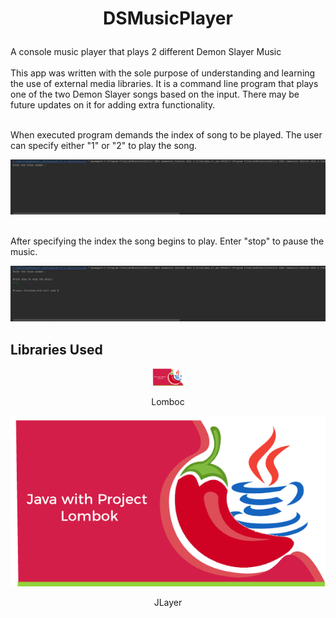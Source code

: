 # <p align="center">DSMusicPlayer</p> 
 A console music player that plays 2 different Demon Slayer Music
 </br></br>
 This app was written with the sole purpose of understanding and learning the use of external media libraries. It is a command line program that plays one of the two    Demon Slayer songs based on the input. There may be future updates on it for adding extra functionality.
 
 </br>
 When executed program demands the index of song to be played. The user can specify either "1" or "2" to play the song.
 <p align="center"><img src="MusicPlayer/src/SharedScreenshot.jpg"></p>
 
 </br>
 After specifying the index the song begins to play. Enter "stop" to pause the music.
 <p align="center"><img src="MusicPlayer/src/SharedScreenshot2.jpg"></p>
 
 
 ## Libraries Used
 <p align="center"><img src="MusicPlayer/src/lombok-java.png" width=10% height=10%></p>
 <p align="center">Lomboc</p> 
 <p align="center"><img src="MusicPlayer/src/lombok-java.png"></p>
 <p align="center">JLayer</p>
